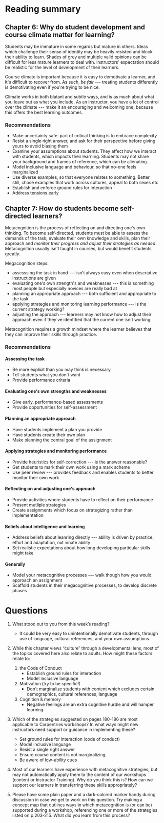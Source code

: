 # Reading summary
## Chapter 6: Why do student development and course climate matter for learning?
Students may be immature in some regards but mature in others. 
Ideas which challenge their sense of identity may be heavily resisted and block their ability to learn.
Shades of grey and multiple valid opinions can be difficult for less mature learners to deal with.
Instructors' expectation should be realistic for the level of development of their learners.

Course climate is important because it is easy to demotivate a learner, and it's difficult to recover from.
As such, *be fair* --- treating students differently is demotivating even if you're trying to be nice.

Climate works in both blatant and subtle ways, and is as much about what you leave out as what you include. As an instructor, you have a  lot of control over the climate --- make it an encouraging and welcoming one, because this offers the best learning outcomes.

### Recommendations
- Make uncertainty safe: part of critical thinking is to embrace complexity
- Resist a single right answer, and ask for their perspective before giving yours to avoid biasing them
- Examine your assumptions about students. They affect how we interact with students, which impacts their learning. Students may not share your background and frames of reference, which can be alienating.
- Model inclusive language and behaviour, so that no-one feels marginalized
- Use diverse examples, so that everyone relates to something. Better still, chose examples that work across cultures, appeal to both sexes etc
- Establish and enforce ground rules for interaction
- Address tensions early

## Chapter 7: How do students become self-directed learners?
Metacognition is the process of reflecting on and directing one's own thinking.
To become self-directed, students must be able to assess the demands of the task, evaluate their own knowledge and skills, plan their approach and *monitor their progress and adjust their strategies as needed*.
Metacognition usually isn't taught in courses, but would benefit students greatly.

Megacognition steps:
- assesssing the task in hand --- isn't always easy even when descriptive instructions are given
- evaluating one's own strength's and weaknesses --- this is something most people but especially novices are really bad at
- planning an appropriate approach --- both sufficient and appropriate to the task
- applying strategies and monitoring learning performance --- is the current strategy working?
- adjusting the approach --- learners may not know how to adjust their approach even if they've identified that the current one isn't working

Metacognition requires a growth mindset where the learner believes that they can improve their skills through practice.

### Recommendations
#### Assessing the task
- Be more explicit than you may think is necessary
- Tell students what you don't want
- Provide performance criteria

#### Evaluating one's own strengths and weaknesses
- Give early, performance-based assessments
- Provide opportunities for self-assessment

#### Planning an appropriate approach
- Have students implement a plan you provide
- Have students create their own plan
- Make planning the central goal of the assignment

#### Applying strategies and monitoring performance
- Provide heuristics for self-correction --- is the answer reasonable?
- Get students to mark their own work using a mark scheme
- Use peer review --- provides feedback and enables students to better monitor their own work

#### Reflecting on and adjusting one's approach
- Provide activities where students have to reflect on their performance
- Present mutliple strategies
- Create assignments which focus on strategizing rather than implementation

#### Beliefs about intelligence and learning
- Address beliefs about leanring directly --- ability is driven by practice, effort and adaptation, not innate ability
- Set realistic expectations about how long developing particular skills might take

#### Generally
- Model your metacognitive processes --- walk though how you would approach an assignment
- Scaffold students in their megacognitive processes, to develop discrete phases

# Questions
1. What stood out to you from this week’s reading?
	- It could be very easy to unintentionally demotivate students, through use of language, cultural references, and your own assumptions.

2. While this chapter views “culture” through a developmental lens, most of the topics covered here also relate to adults. How might these factors relate to:
	1. the Code of Conduct
		- Establish ground rules for interaction
		- Model inclusive language
	2. Motivation (try to be specific!)
		- Don't marginalize students with content which excludes certain demographics, cultural references, language
	3. Cognition & memory
		- Negative feelings are an extra cognitive hurdle and will hamper learning

3. Which of the strategies suggested on pages 180-186 are most applicable to Carpentries workshops? In what ways might new instructors need support or guidance in implementing these?
	- Set ground rules for interaction (code of conduct)
	- Model inclusive language
	- Resist a single right answer
	- Ensure course content is not marginalizing
	- Be aware of low-ability cues

4. Most of our learners have experience with metacognitive strategies, but may not automatically apply them to the content of our workshops (content or Instructor Training). Why do you think this is? How can we support our learners in transferring these skills appropriately?

5. Please have some plain paper and a dark-colored marker handy during discussion in case we get to work on this question. Try making a concept map that outlines ways in which metacognition is (or can be) supported during a workshop, referencing one or more of the strategies listed on p.203-215. What did you learn from this process?
